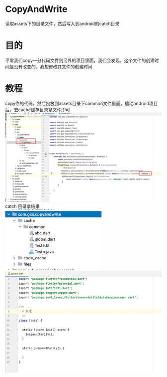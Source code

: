 # CopyAndWrite
读取assets下的目录文件，然后写入到android的catch目录

# 目的
平常我们copy一分代码文件到另外的项目里面，我们会发现，这个文件的创建时间是没有改变的，我想修改其文件的创建时间

# 教程
copy你的代码，然后投放到assets目录下common文件里面，启动android项目后，去cache缓存目录拿文件即可
<br/>
![截图1](https://github.com/CMzhizhe/CopyAndWrite/blob/master/app/pic/%E6%88%AA%E5%9B%BE1.jpg)
<br/>
catch 目录拿结果
<br/>
![截图2](https://github.com/CMzhizhe/CopyAndWrite/blob/master/app/pic/%E6%88%AA%E5%9B%BE2.jpg)
<br/>
![截图3](https://github.com/CMzhizhe/CopyAndWrite/blob/master/app/pic/%E6%88%AA%E5%9B%BE3.jpg)
